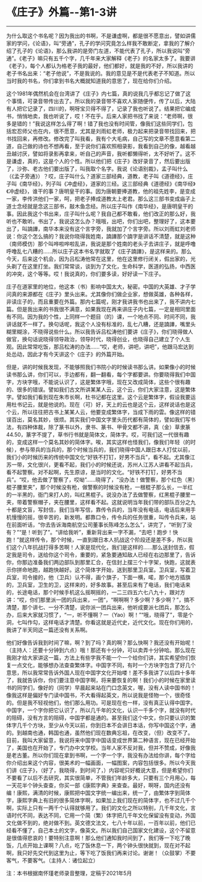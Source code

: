 # 《庄子》外篇--第1-3讲

------

为什么取这个书名呢？因为我出的书啊，不是谦虚啊，都是很不愿意出，譬如讲儒家的学问，《论语》，叫“旁通”，孔子的学问究竟怎么样我不敢断定，拿我的了解介绍了孔子的《论语》，那么我讲的是旁门左道，不能代表了孔子，所以我说叫“旁通”。《老子》嘛只有五千个字，几千年来大家解释《老子》的名家太多了。我要讲《老子》，每个人都认为格老子我的最好，他们都好，就是我的不好，所以我讲的老子书名出来：“老子他说”，不是我说的。我的意见是不是代表老子不知道。所以当时我的书名，你们拿到书名大概就知道我的意思了，现在给你们介绍。

这个1981年偶然机会在台湾讲了《庄子》内七篇，真的说我几乎都忘记了做了这个事情，可录音带传出去了。所以我的录音带不喜欢人家随便传，传了以后，大陆有人把它记录了，四川的，啊呀宝贝得不得了，记录了我也听说了。结果把它编成书，悄悄地卖，我也听说了，哎！不在乎。后来人家把书找了来说：“老师啊，很多是错的！”我说这样怎么得了啊！错了我也没有时间管，像我们这些同学们，包括宏忍师父也在内，很不愿意，尤其是刘雨虹老师，极力起来把录音带找回来，把书找回来，再修改。修改完了叫我看，我有个大毛病，自己写的文章不愿意看第二道，自己做的诗也不想再看，至于说你们喜欢照相录影，我看到自己的像，越看越丑越讨厌，譬如将录影再拿来，听自己的声音，我听都懒得听，太不好听了。这不是谦虚，真的，这是个人的个性。所以他们把《庄子》改好录音了，然后要出版了，沙弥、老古他们要出版了，叫我取个名字。我说《论语别裁》，孟子叫什么（《孟子旁通》）？哎，庄子叫什么？道家三部经典，道教，老子叫《道德经》，庄子叫《南华经》，列子叫《冲虚经》，道家的三经。这三部经典《道德经》《南华经》《冲虚经》，谁干的事？唐明皇干的事。因为唐朝要捧道教，他的祖先姓李，是变成一家，李传洪他们一家，呵，把老子捧成道教太上老君。那么这三部书变成庙子上道士念经就是念这三部书，敲木鱼念经。所以庄子叫作《南华经》，是唐明皇干的事。因此我这个书出来，庄子叫什么呢？我自己都不敢看，他们改正的那么好，我听也不敢听。书出了，我说这怎么办？哦哦，出吧，你们出吧，整理好了，这本要出了，叫諵譁，南华本来没有这个言字旁，我就加了个言字旁。所以刘雨虹刘老师说：你这个怎么搞的？我说你晓得我姓南，諵譁那个諵字是讲话不清楚，就是这种（南师模仿）那个叫哗啦哗啦乱讲，我说是那个姓南的老头子去讲庄子，就是呼噜呼噜乱七八糟的......所以庄子这本书名字就取了《庄子諵譁》，是这样来的。那么今天，后来这个机会，因为吕松涛他常在这里，他在这里修行闭关，假出家的，光头剃了在这里打坐。我们常常谈，谈到为了文化，生命科学，医道的弘扬，中西医的冲突，这个等等。哎！我说真的，你们要多读，好好读一下庄子。

庄子在道家里的地位，他这本（书）影响中国太大，秘密。中国的大英雄、才子学问真的来源都在《庄子》里头出来。尤其像你们做企业家，想做英雄，各种各样，非读庄子的，而且重要在外篇。那内七篇呢，刚才我讲我书也出来了，我不讲内七篇。但是我出来的书我很不满意，如果我现在再来讲庄子内七篇，一定是相同里面有不同。因为我的个性，上同样一个题目（的）课，一个地点不同、时间不同，我讲话就不一样了。换句话呢，我这个人没有标准的，乱七八糟，还是諵譁，嘴里头糊里糊涂，不晓得说些什么。所以我告诉吕松涛他们要讲《庄子》，你们晓得做人做官，换句话说晓得领导政治，领导时代，晓得创业，也晓得自己建立了个人生观。因此常常吃饭，那吕松涛的办法......“哎，老师，讲吧，讲吧”，他跟马宏达到处怂动，因此才有今天讲这个《庄子》的外篇开始。

但是，讲的时候我发现，不能够照我们书院小的时候读书那么讲。如果像小的时候读书那么讲，你们可以，手边都有，翻一翻看，每个字都要讲。你要晓得我们中国字，方块字哦，不能说认识了，这是繁体字哦，现在又改成简体，这些个很有趣的、很多的错误。譬如我们古文所讲某某人云，这个云，你们大家注意，这是繁体字。譬如我们看到现在朱市长啊，杜书记都在这里。这个云是繁体字，假设我要运用杜书记云，就是他说的。现在（可）好，天上的云也是这个云，这样说话也是这个云，所以往往把古书上某某人云，他要变成繁体字，当成下雨的雲。像这样的错误百出，莫名其妙，很烦。其实我们中国文字里头历代都有简体的，譬如我们写书法，有四种体裁，除了篆书以外，隶书、篆书、甲骨文都不讲，真（金）草隶篆44.50，篆字不提了，草书行书就是简体文，简体字。哎，可我们这一代很有趣的，变成这样一个莫名其妙的简体字。唉，其实这样也怪我们，像我们年轻（的时候），参与带兵的当兵的，那个时候当兵的，我们晓得中国人跟日本人打仗以前，我们小的时候历来的传统中国文化“好铁不打钉，好男不当兵”，看不起。尤其像江苏一带，文化很兴，更看不起，我们小的时候还说，苏州人江苏人讲看不起当兵，看不起警察。对不起啊，先生原谅，是当时的文化。“好铁不打钉，好男不当兵”。“哎，他去做了警察了，哎呦”......晓得了，“没办法！做警察，那个红色（黑）棍子腰里夹”，那个时候没有枪，做警察的时候没有枪，一根棍子那么长，一半红的一半黑的，衙门来打人的，叫红黑棍子。说没办法了去做警察，红黑棍子腰里一夹，带着警察帽子，夹在腰里，这样看不起。这就说明当年我们带的部队百分之九十都是文盲，写封信，我们当年写信，靠传令兵的，当年没有电话，电话后来用手机慢慢的摇，很辛苦的，新发明。都靠口令，传令兵的任务很重，叫传令兵来，站在前面听话，“你去告诉海南航空公司董事长陈峰怎么怎么”，讲完了，“听到了没有？”“是！听到了”。“讲给我听”，重新背出来一字不漏，“去吧！跑步！快跑！”就这样传令，那个时候，一直到跟日本人抗战这个阶段还是差不多，所以我们这个八年抗战打得多苦啊！人家是现代化，我们是这样的......那么送封信去，假定我是司令，送给你这个司令，重要的，紧急要通知敌人已经在右边那里了，告诉你，你那边准备我们两边部队到那里汇合，在信封上摆三个十字架，快跑，这就表示你拼命地跑，越跑快越好。这个简体字开始，送到那里卫兵室。卫兵室，写着卫兵室，司令接的，他（卫兵）认不得，画个旗子，下面一横，喏，那个地方插旗的，卫兵室，卫生的卫，这样来的，好多故事。甚至后来有了电话，我们电话来的，长途电话，那个时候手机这么摇啊摇的，一二三四五六七八九十，跟对方讲：“哎，你们那里派一团的兵出来，一团”，“啊啊啊？多少啊？多少啊？”，搞不清楚，那个讲七、一分不清楚，说你派一团兵出来，他听成要派七团兵，那怎么办，后来大家就习惯了，“一，听不懂啊？一（Yao）啊！”“哦，晓得了”，零是个洞，七叫作勾，这样电话才清楚。你看这就是近代史，近代文化。现在你们用的，我讲了半天同这一篇还没有关系啊。

他们好像告诉我到时间了嘛，啊？到了吗？真的啊？那么快啊？我还没有开始呢！（主持人：还要十分钟到六点）哦！那还有十分钟，可以卖弄十分钟哈。那么现在我刚才给大家讲这一篇，方法上有些字我不能一个一个给你们讲，其实希望你们恢复一点文化，能够想办法查查繁体字。中国字不同，有时一个方块字包含了好几个意思，所以我常常告诉外国人现在中国字文化开始喽！差不多我讲了以后四十多年了，我就告诉你，你们要注意中国字啊，将来要恢复的啊！我们小的时候在家里读书的同学们，像好的（同学）早晨起来站在门口念英文，喔，没有人读中国书的！像我这样是偏好专门读中国书，不大看得起英文，所以说我是怪物一个，很奇怪的。但是我不轻视他们，他们那么用功。可是现在也一样，没有真正认得中国字。中国字，一个字你把它认识了，所以几千年的文化，认识一千多个字，就没有时代的阻碍，没有方言的阻碍，中国字都是通的。甚至我们这个中文，你只要认识的繁体字几千个方块，至少从今天以前，你到日本不会讲日本话，你写中国这个字，通的。到越南也通，韩国也通，虽然他们现在数典忘祖，在改变，（但）改变不了。目前，我叫大家留意，我说将来中国字中国话变成世界第二种语言，现在已经开始了，美国也在开始了，专门办中文学校。当年人家不反对我，但并不赞成，好像我是老古董。所以你们现在拿到书啊，一个字一个字，我没有办法给你讲，每个字给你介绍出来这个内容，很美术的一幅画面，一幅图案，内容包括很多。所以今天我们讲《庄子》，（好了，我晓得，到时间了，）内容呢只好概说大意，但是希望你们不要看了以后不去研究，其实很简单，不管我们年龄多大，只要有三个月用心，每一天花半个钟头查查，你买一部《康熙字典》来查查。最好，啊呀，国内还没有编！康熙，满清的时候，康熙把中国文字统一编出来，统一了，由繁体字到简体字，康熙字典上有旧的很多简体字啊，如果加上我们现在的简体字，也不过几千个啊，实际上只有一两千个认得就够用了。我们的文化之所以特别，几千年文化，言语时代不同，表达不同，它用一个简（繁）体字把几千年文化保留没有变动，外国文化做不到的，绝对做不到。英文德文法文，七八十年以前，一百年以前，他们已经看不懂了，自己本土的文字，像英文。所以我们自己国家文化建设，这个不留意是很值得悲哀的！要特别注意啊！那么他们通知我时间到了，我们等一下吃了晚饭，几点开始上课啊？八点，吃了饭休息一下，两个钟头很快就到，现在对不起啊，我只好先交代到这里为止，等下吃了饭我们再来讨论。谢谢！（众鼓掌）不要客气，不要客气。（主持人：诸位起立）

注：本书根据南怀瑾老师录音整理，定稿于2021年5月
